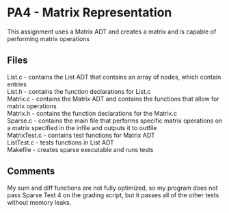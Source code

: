# PA4 - Matrix Representation
This assignment uses a Matrix ADT and creates a matrix and is capable of performing matrix operations

## Files
List.c - contains the List ADT that contains an array of nodes, which contain entries<br>
List.h - contains the function declarations for List.c<br>
Matrix.c - contains the Matrix ADT and contains the functions that allow for matrix operations<br>
Matrix.h - contains the function declarations for the Matrix.c<br>
Sparse.c - contains the main file that performs specific matrix operations on a matrix specified in the infile and outputs it to outfile<br>
MatrixTest.c - contains test functions for Matrix ADT<br>
ListTest.c - tests functions in List ADT<br>
Makefile - creates sparse executable and runs tests

## Comments
My sum and diff functions are not fully optimized, so my program does not pass Sparse Test 4 on the grading script, but it passes all of the other tests without memory leaks.
